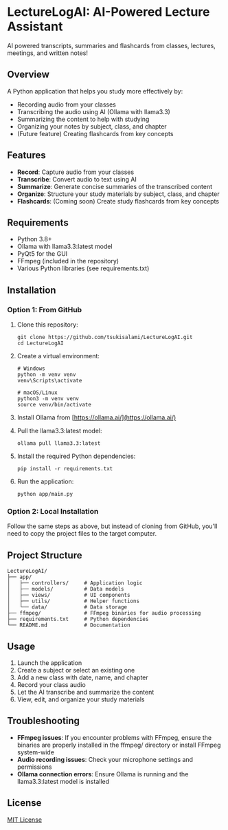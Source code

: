 # LectureLogAI: AI-Powered Lecture Assistant

AI powered transcripts, summaries and flashcards from classes, lectures, meetings, and written notes!

## Overview

A Python application that helps you study more effectively by:
- Recording audio from your classes
- Transcribing the audio using AI (Ollama with llama3.3)
- Summarizing the content to help with studying
- Organizing your notes by subject, class, and chapter
- (Future feature) Creating flashcards from key concepts

## Features

- **Record**: Capture audio from your classes
- **Transcribe**: Convert audio to text using AI
- **Summarize**: Generate concise summaries of the transcribed content
- **Organize**: Structure your study materials by subject, class, and chapter
- **Flashcards**: (Coming soon) Create study flashcards from key concepts

## Requirements

- Python 3.8+
- Ollama with llama3.3:latest model
- PyQt5 for the GUI
- FFmpeg (included in the repository)
- Various Python libraries (see requirements.txt)

## Installation

### Option 1: From GitHub

1. Clone this repository:
   ```
   git clone https://github.com/tsukisalami/LectureLogAI.git
   cd LectureLogAI
   ```

2. Create a virtual environment:
   ```
   # Windows
   python -m venv venv
   venv\Scripts\activate

   # macOS/Linux
   python3 -m venv venv
   source venv/bin/activate
   ```

3. Install Ollama from [https://ollama.ai/](https://ollama.ai/)

4. Pull the llama3.3:latest model:
   ```
   ollama pull llama3.3:latest
   ```

5. Install the required Python dependencies:
   ```
   pip install -r requirements.txt
   ```

6. Run the application:
   ```
   python app/main.py
   ```

### Option 2: Local Installation

Follow the same steps as above, but instead of cloning from GitHub, you'll need to copy the project files to the target computer.

## Project Structure

```
LectureLogAI/
├── app/
│   ├── controllers/     # Application logic
│   ├── models/          # Data models
│   ├── views/           # UI components
│   ├── utils/           # Helper functions
│   └── data/            # Data storage
├── ffmpeg/              # FFmpeg binaries for audio processing
├── requirements.txt     # Python dependencies
└── README.md            # Documentation
```

## Usage

1. Launch the application
2. Create a subject or select an existing one
3. Add a new class with date, name, and chapter
4. Record your class audio
5. Let the AI transcribe and summarize the content
6. View, edit, and organize your study materials

## Troubleshooting

- **FFmpeg issues**: If you encounter problems with FFmpeg, ensure the binaries are properly installed in the ffmpeg/ directory or install FFmpeg system-wide
- **Audio recording issues**: Check your microphone settings and permissions
- **Ollama connection errors**: Ensure Ollama is running and the llama3.3:latest model is installed

## License

[MIT License](LICENSE)
